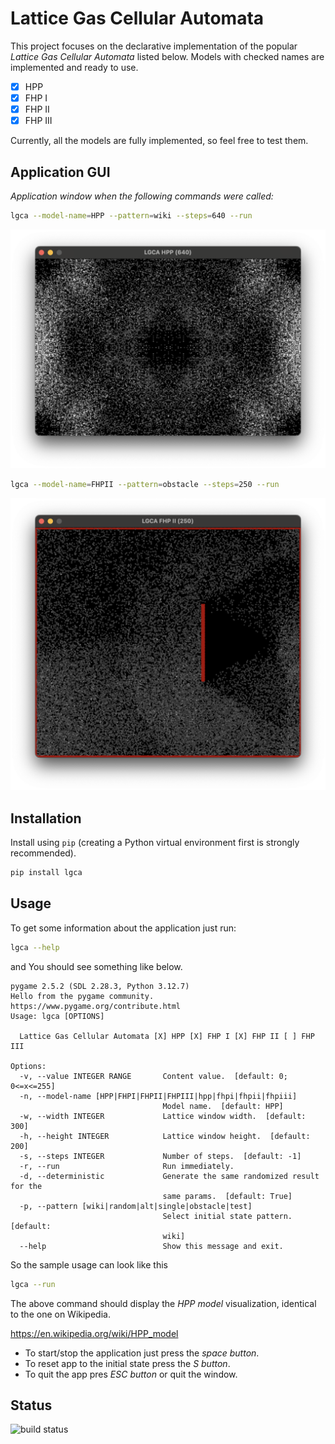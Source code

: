 # Lattice Gas Cellular Automata

This project focuses on the declarative implementation of the popular *Lattice Gas Cellular Automata* listed below.
Models with checked names are implemented and ready to use.

* [X] HPP
* [X] FHP I
* [X] FHP II
* [X] FHP III

Currently, all the models are fully implemented, so feel free to test them.

## Application GUI

*Application window when the following commands were called:*

```bash
lgca --model-name=HPP --pattern=wiki --steps=640 --run
```

![HPP, obstacle, step 250 <](https://raw.githubusercontent.com/siciarek/lgca/refs/heads/main/docs/images/hpp-obstacle-step-640.png)

```bash
lgca --model-name=FHPII --pattern=obstacle --steps=250 --run
```

![FHP II, obstacle, step 250 <](https://raw.githubusercontent.com/siciarek/lgca/refs/heads/main/docs/images/fhp-ii-obstacle-step-250.png)

## Installation

Install using `pip` (creating a Python virtual environment first is strongly recommended).

```bash
pip install lgca
```

## Usage

To get some information about the application just run:

```bash
lgca --help
```

and You should see something like below.

```text
pygame 2.5.2 (SDL 2.28.3, Python 3.12.7)
Hello from the pygame community. https://www.pygame.org/contribute.html
Usage: lgca [OPTIONS]

  Lattice Gas Cellular Automata [X] HPP [X] FHP I [X] FHP II [ ] FHP III

Options:
  -v, --value INTEGER RANGE       Content value.  [default: 0; 0<=x<=255]
  -n, --model-name [HPP|FHPI|FHPII|FHPIII|hpp|fhpi|fhpii|fhpiii]
                                  Model name.  [default: HPP]
  -w, --width INTEGER             Lattice window width.  [default: 300]
  -h, --height INTEGER            Lattice window height.  [default: 200]
  -s, --steps INTEGER             Number of steps.  [default: -1]
  -r, --run                       Run immediately.
  -d, --deterministic             Generate the same randomized result for the
                                  same params.  [default: True]
  -p, --pattern [wiki|random|alt|single|obstacle|test]
                                  Select initial state pattern.  [default:
                                  wiki]
  --help                          Show this message and exit.
```

So the sample usage can look like this

```bash
lgca --run
```

The above command should display the *HPP model* visualization, identical to the one on Wikipedia.

<https://en.wikipedia.org/wiki/HPP_model>

* To start/stop the application just press the *space button*.
* To reset app to the initial state press the *S button*.
* To quit the app pres *ESC button* or quit the window.

## Status

![build status](https://github.com/siciarek/lgca/actions/workflows/python-app.yml/badge.svg)
